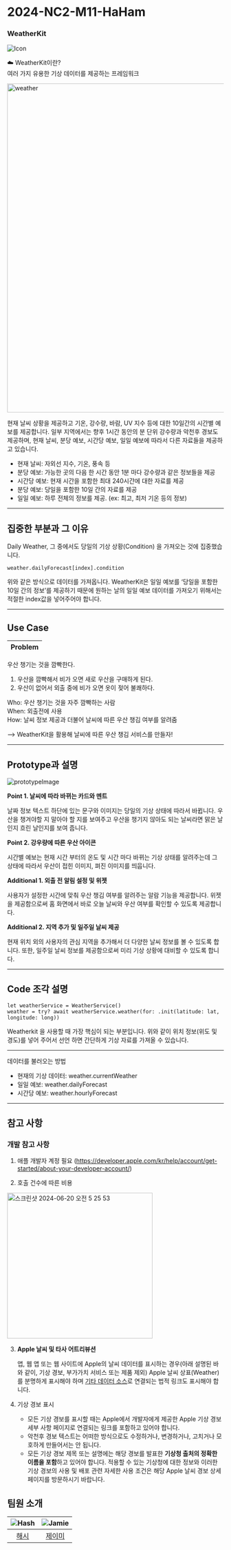 # 2024-NC2-M11-HaHam

### WeatherKit
![Icon](https://github.com/DeveloperAcademy-POSTECH/2024-NC2-M11-WeatherKit/assets/125838606/0cd31f78-1db4-4f11-8822-979df05001b6)

☁️ WeatherKit이란?</br>
여러 가지 유용한 기상 데이터를 제공하는 프레임워크</br>

<img width="763" alt="weather" src="https://github.com/DeveloperAcademy-POSTECH/2024-NC2-M11-WeatherKit/assets/125838606/eb0bf4f8-6d28-4540-8c7e-a3a6d79e5260">

현재 날씨 상황을 제공하고 기온, 강수량, 바람, UV 지수 등에 대한 10일간의 시간별 예보를 제공합니다. 일부 지역에서는 향후 1시간 동안의 분 단위 강수량과 악천후 경보도 제공하며, 현재 날씨, 분당 예보, 시간당 예보, 일일 예보에 따라서 다른 자료들을 제공하고 있습니다.

- 현재 날씨: 자외선 지수, 기온, 풍속 등
- 분당 예보: 가능한 곳의 다음 한 시간 동안 1분 마다 강수량과 같은 정보들을 제공
- 시간당 예보: 현재 시간을 포함한 최대 240시간에 대한 자료를 제공
- 분당 예보: 당일을 포함한 10일 간의 자료를 제공
- 일일 예보: 하루 전체의 정보를 제공. (ex: 최고, 최저 기온 등의 정보)

----

## 집중한 부분과 그 이유

Daily Weather, 그 중에서도 당일의 기상 상황(Condition) 을 가져오는 것에 집중했습니다.

```
weather.dailyForecast[index].condition
```
위와 같은 방식으로 데이터를 가져옵니다. WeatherKit은 일일 예보를 ‘당일을 포함한 10일 간의 정보’를 제공하기 때문에 원하는 날의 일일 예보 데이터를 가져오기 위해서는 적절한 index값을 넣어주어야 합니다.

----
## Use Case

|Problem|
|:----:|

우산 챙기는 것을 깜빡한다.
1. 우산을 깜빡해서 비가 오면 새로 우산을 구매하게 된다.
2. 우산이 없어서 외출 중에 비가 오면 옷이 젖어 불쾌하다.

Who: 우산 챙기는 것을 자주 깜빡하는 사람 </br>
When: 외출전에 사용 </br>
How: 날씨 정보 제공과 더불어 날씨에 따른 우산 챙김 여부를 알려줌

--> WeatherKit을 활용해 날씨에 따른 우산 챙김 서비스를 만들자!

----
## Prototype과 설명
![prototypeImage](https://github.com/DeveloperAcademy-POSTECH/2024-NC2-M11-WeatherKit/assets/125838606/7aa90026-34c1-44fb-ad65-ee36770d1981)

**Point 1. 날씨에 따라 바뀌는 카드와 멘트**

날짜 정보 텍스트 하단에 있는 문구와 이미지는 당일의 기상 상태에 따라서 바뀝니다. 우산을 챙겨야할 지 말아야 할 지를 보여주고 우산을 챙기지 않아도 되는 날씨라면 맑은 날인지 흐린 날인지를 보여 줍니다.

**Point 2. 강우량에 따른 우산 아이콘**

시간별 예보는 현재 시간 부터의 온도 및  시간 마다 바뀌는 기상 상태를 알려주는데 그 상태에 따라서 우산이 접힌 이미지, 펴진 이미지를 띄웁니다.

**Additional 1. 외출 전 알림 설정 및 위젯**

사용자가 설정한 시간에 맞춰 우산 챙김 여부를 알려주는 알람 기능을 제공합니다. 위젯을 제공함으로써 홈 화면에서 바로 오늘 날씨와 우산 여부를 확인할 수 있도록 제공합니다.

**Additional 2. 지역 추가 및 일주일 날씨 제공**

현재 위치 외의 사용자의 관심 지역을 추가해서 더 다양한 날씨 정보를 볼 수 있도록 합니다. 또한, 일주일 날씨 정보를 제공함으로써 미리 기상 상황에 대비할 수 있도록 합니다.

---
## Code 조각 설명

```
let weatherService = WeatherService()
weather = try? await weatherService.weather(for: .init(latitude: lat, longitude: long))
```
Weatherkit 을 사용할 때 가장 핵심이 되는 부분입니다. 
위와 같이 위치 정보(위도 및 경도)를 넣어 주어서 선언 하면 간단하게 기상 자료를 가져올 수 있습니다.

---
데이터를 불러오는 방법
- 현재의 기상 데이터: weather.currentWeather
- 일일 예보: weather.dailyForecast
- 시간당 예보: weather.hourlyForecast

---
## 참고 사항
### 개발 참고 사항

1. 애플 개발자 계정 필요
(https://developer.apple.com/kr/help/account/get-started/about-your-developer-account/)

2. 호출 건수에 따른 비용
<img width="338" alt="스크린샷 2024-06-20 오전 5 25 53" src="https://github.com/DeveloperAcademy-POSTECH/2024-NC2-M11-WeatherKit/assets/125838606/3ef89ee7-7661-4310-afc8-5edfa6ee3154">

3. **Apple 날씨 및 타사 어트리뷰션**
    
    앱, 웹 앱 또는 웹 사이트에 Apple의 날씨 데이터를 표시하는 경우(아래 설명된 바와 같이, 기상 경보, 부가가치 서비스 또는 제품 제외) Apple 날씨 상표(Weather)를 분명하게 표시해야 하며 [기타 데이터 소스](https://developer.apple.com/weatherkit/data-source-attribution/)로 연결되는 법적 링크도 표시해야 합니다.
    
4. 기상 경보 표시
    - 모든 기상 경보를 표시할 때는 Apple에서 개발자에게 제공한 Apple 기상 경보 세부 사항 페이지로 연결되는 링크를 포함하고 있어야 합니다.
    - 악천후 경보 텍스트는 어떠한 방식으로도 수정하거나, 변경하거나, 고치거나 모호하게 만들어서는 안 됩니다.
    - 모든 기상 경보 제목 또는 설명에는 해당 경보를 발표한 **기상청 출처의 정확한 이름을 포함**하고 있어야 합니다. 적용할 수 있는 기상청에 대한 정보와 이러한 기상 경보의 사용 및 배포 관련 자세한 사용 조건은 해당 Apple 날씨 경보 상세 페이지를 방문하시기 바랍니다.

## 팀원 소개
|![Hash](https://github.com/DeveloperAcademy-POSTECH/2024-NC2-M11-WeatherKit/assets/125838606/818eb042-f41b-49d0-b16d-cf73a488db6d)|![Jamie](https://github.com/DeveloperAcademy-POSTECH/2024-NC2-M11-WeatherKit/assets/125838606/94e95224-28f2-4a7e-95fa-b04fa15dffc5)|
|:----:|:----:|
|[해시](https://github.com/JungHash)|[제이미](https://github.com/TakeMos)|
